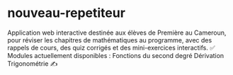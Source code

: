 # nouveau-repetiteur
Application web interactive destinée aux élèves de Première au Cameroun, pour réviser les chapitres de mathématiques au programme, avec des rappels de cours, des quiz corrigés et des mini-exercices interactifs.  ✅ Modules actuellement disponibles : Fonctions du second degré  Dérivation  Trigonométrie  ✍️
